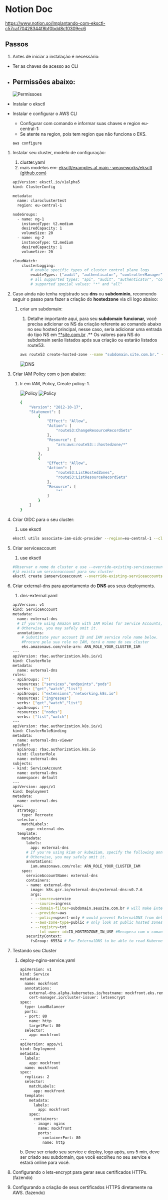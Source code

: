 # Notion Doc  
https://www.notion.so/Implantando-com-eksctl-c57caf70428344f8bf0bdd8c10309ec6  


## Passos

1. Antes de iniciar a instalação é necessário:
- Ter as chaves de acesso ao CLI
- Permissões abaixo:
    - 
    
    ![Permissoes](https://raw.githubusercontent.com/renatovieiradesouza/EKS-AWS/main/img/permissoes.png)
    
- Instalar o eksctl
- Instalar e configurar o AWS CLI
    - Configurar com comando e informar suas chaves e region eu-central-1:
    - Se atente na region, pois tem region que não funciona o EKS.
    
    ```bash
    aws configure
    ```
    

1. Instalar seu cluster, modelo de configuração:
    1. cluster.yaml
    2. mais modelos em: [eksctl/examples at main · weaveworks/eksctl (github.com)](https://github.com/weaveworks/eksctl/tree/main/examples)
    
    ```bash
    apiVersion: eksctl.io/v1alpha5
    kind: ClusterConfig
    
    metadata:
      name: claroclustertest
      region: eu-central-1
    
    nodeGroups:
      - name: ng-1
        instanceType: t2.medium
        desiredCapacity: 1
        volumeSize: 20
      - name: ng-2
        instanceType: t2.medium
        desiredCapacity: 1
        volumeSize: 20
    
    cloudWatch:
        clusterLogging:
            # enable specific types of cluster control plane logs
            enableTypes: ["audit", "authenticator", "controllerManager"]
            # all supported types: "api", "audit", "authenticator", "controllerManager", "scheduler"
            # supported special values: "*" and "all"
    ```
    
2. Caso ainda não tenha registrado seu **dns** ou **subdomínio**, recomendo seguir o passo para fazer a criação do **hostedzone** via cli logo abaixo:
    1. criar um subdomain:
        1. Detalhe importante aqui, para seu **subdomain funcionar,** você precisa adicionar os NS da criação referente ao comando abaixo no seu  hosted principal, nesse caso, seria adicionar uma entrada do tipo NS em [**site.com.br](http://site.com.br) .** Os valores para NS do subdomain serão listados após sua criação ou estarão listados route53.
        
        ```bash
        aws route53 create-hosted-zone --name "subdomain.site.com.br." --caller-reference "external-dns-test-$(date +%s)"
        ```
        
        ![DNS](https://raw.githubusercontent.com/renatovieiradesouza/EKS-AWS/main/img/dns.png)
        
3. Criar IAM Policy com o json abaixo:
    1. Ir em IAM, Policy, Create policy:
        1. 
        
        ![Policy](https://raw.githubusercontent.com/renatovieiradesouza/EKS-AWS/main/img/policy-1.png)
        ![Policy](https://raw.githubusercontent.com/renatovieiradesouza/EKS-AWS/main/img/policy-2.png)

        ```bash
        {
            "Version": "2012-10-17",
            "Statement": [
                {
                    "Effect": "Allow",
                    "Action": [
                        "route53:ChangeResourceRecordSets"
                    ],
                    "Resource": [
                        "arn:aws:route53:::hostedzone/*"
                    ]
                },
                {
                    "Effect": "Allow",
                    "Action": [
                        "route53:ListHostedZones",
                        "route53:ListResourceRecordSets"
                    ],
                    "Resource": [
                        "*"
                    ]
                }
            ]
        }
        ```
        
4. Criar OIDC para o seu cluster:
    1. use eksctl
    
    ```bash
    eksctl utils associate-iam-oidc-provider --region=eu-central-1 --cluster=NAME_YOUR_CLUSTER --approve
    ```
    
5. Criar serviceaccount
    1. use eksctl
    
    ```bash
    #Observar o nome do cluster e use --override-existing-serviceaccounts caso 
    #já exista um serviceaccount para seu cluster
    eksctl create iamserviceaccount --override-existing-serviceaccounts --name external-dns --namespace default --cluster NAME_YOUR_CLUSTER --attach-policy-arn ARN_POLICY_STEP_4 --region=eu-central-1 --approve
    ```
    
6. Criar external-dns para apontamento do **DNS** aos seus deployments.
    1. dns-external.yaml
    
    ```bash
    apiVersion: v1
    kind: ServiceAccount
    metadata:
      name: external-dns
      # If you're using Amazon EKS with IAM Roles for Service Accounts, specify the following annotation.
      # Otherwise, you may safely omit it.
      annotations:
        # Substitute your account ID and IAM service role name below.
        #Procure pela sua role no IAM, terá o nome do seu cluster
        eks.amazonaws.com/role-arn: ARN_ROLE_YOUR_CLUSTER_IAM
    ---
    apiVersion: rbac.authorization.k8s.io/v1
    kind: ClusterRole
    metadata:
      name: external-dns
    rules:
    - apiGroups: [""]
      resources: ["services","endpoints","pods"]
      verbs: ["get","watch","list"]
    - apiGroups: ["extensions","networking.k8s.io"]
      resources: ["ingresses"]
      verbs: ["get","watch","list"]
    - apiGroups: [""]
      resources: ["nodes"]
      verbs: ["list","watch"]
    ---
    apiVersion: rbac.authorization.k8s.io/v1
    kind: ClusterRoleBinding
    metadata:
      name: external-dns-viewer
    roleRef:
      apiGroup: rbac.authorization.k8s.io
      kind: ClusterRole
      name: external-dns
    subjects:
    - kind: ServiceAccount
      name: external-dns
      namespace: default
    ---
    apiVersion: apps/v1
    kind: Deployment
    metadata:
      name: external-dns
    spec:
      strategy:
        type: Recreate
      selector:
        matchLabels:
          app: external-dns
      template:
        metadata:
          labels:
            app: external-dns
          # If you're using kiam or kube2iam, specify the following annotation.
          # Otherwise, you may safely omit it.
          annotations:
            iam.amazonaws.com/role: ARN_ROLE_YOUR_CLUSTER_IAM
        spec:
          serviceAccountName: external-dns
          containers:
          - name: external-dns
            image: k8s.gcr.io/external-dns/external-dns:v0.7.6
            args:
            - --source=service
            - --source=ingress
            - --domain-filter=subdomain.seusite.com.br # will make ExternalDNS see only the hosted zones matching provided domain, omit to process all available hosted zones
            - --provider=aws
            - --policy=upsert-only # would prevent ExternalDNS from deleting any records, omit to enable full synchronization
            - --aws-zone-type=public # only look at public hosted zones (valid values are public, private or no value for both)
            - --registry=txt
            - --txt-owner-id=ID_HOSTEDZONE_IN_USE #Recupera com o comando no passo 3.a ou no Route53 diretamente
          securityContext:
            fsGroup: 65534 # For ExternalDNS to be able to read Kubernetes and AWS token files
    ```
    
7. Testando seu Cluster
    1. deploy-nginx-service.yaml
        
        ```bash
        apiVersion: v1
        kind: Service
        metadata:
          name: mockfront
          annotations:
            external-dns.alpha.kubernetes.io/hostname: mockfront.eks.renatodesouza.com.br
            cert-manager.io/cluster-issuer: letsencrypt
        spec:
          type: LoadBalancer
          ports:
          - port: 80
            name: http
            targetPort: 80
          selector:
            app: mockfront
        ---
        apiVersion: apps/v1
        kind: Deployment
        metadata:
          labels:
            app: mockfront
          name: mockfront
        spec:
          replicas: 2
          selector:
            matchLabels:
              app: mockfront
          template:
            metadata:
              labels:
                app: mockfront
            spec:
              containers:
              - image: nginx
                name: mockfront
                ports:
                - containerPort: 80
                  name: http
        ```
        
        b. Deve ser criado seu service e deploy, logo após, uns 5 min, deve ser criado seu subdomain, que você escolheu no seu service e estará online para você.
        
8. Configurando o lets-encrypt para gerar seus certificados HTTPs. (fazendo)
9. Configurando a criação de seus certificados HTTPS diretamente na AWS. (fazendo)